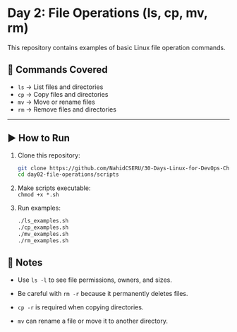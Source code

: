 # Day 2: File Operations (ls, cp, mv, rm)

This repository contains examples of basic Linux file operation commands.

## 📂 Commands Covered
- `ls` → List files and directories
- `cp` → Copy files and directories
- `mv` → Move or rename files
- `rm` → Remove files and directories

---

## ▶️ How to Run
1. Clone this repository:
   ```bash
   git clone https://github.com/NahidCSERU/30-Days-Linux-for-DevOps-Challenge.git
   cd day02-file-operations/scripts
    ``` 
2. Make scripts executable:   
`chmod +x *.sh`  

3. Run examples:   
    ```bash
    ./ls_examples.sh
    ./cp_examples.sh
    ./mv_examples.sh
    ./rm_examples.sh 
    ```
## 📝 Notes  
* Use `ls -l` to see file permissions, owners, and sizes.

* Be careful with `rm -r` because it permanently deletes files.

* `cp -r` is required when copying directories.

* `mv` can rename a file or move it to another directory.